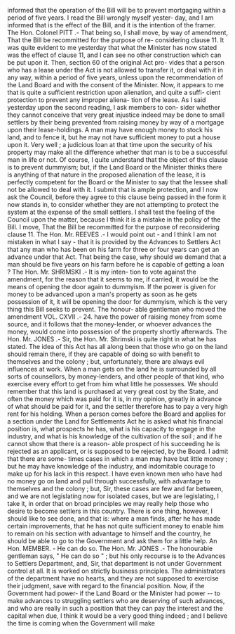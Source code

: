 informed that the operation of the Bill will be to prevent mortgaging within a period of five years. I read the Bill wrongly myself yester- day, and I am informed that is the effect of the Bill, and it is the intention of the framer. The Hon. Colonel PITT .- That being so, I shall move, by way of amendment, That the Bill be recommitted for the purpose of re- considering clause 11. It was quite evident to me yesterday that what the Minister has now stated was the effect of clause 11, and I can see no other construction which can be put upon it. Then, section 60 of the original Act pro- vides that a person who has a lease under the Act is not allowed to transfer it, or deal with it in any way, within a period of five years, unless upon the recommendation of the Land Board and with the consent of the Minister. Now, it appears to me that is quite a sufficient restriction upon alienation, and quite a suffi- cient protection to prevent any improper aliena- tion of the lease. As I said yesterday upon the second reading, I ask members to con- sider whether they cannot conceive that very great injustice indeed may be done to small settlers by their being prevented from raising money by way of a mortgage upon their lease-holdings. A man may have enough money to stock his land, and to fence it, but he may not have sufficient money to put a house upon it. Very well ; a judicious loan at that time upon the security of his property may make all the difference whether that man is to be a successful man in life or not. Of course, I quite understand that the object of this clause is to prevent dummyism; but, if the Land Board or the Minister thinks there is anything of that nature in the proposed alienation of the lease, it is perfectly competent for the Board or the Minister to say that the lessee shall not be allowed to deal with it. I submit that is ample protection, and I now ask the Council, before they agree to this clause being passed in the form it now stands in, to consider whether they are not attempting to protect the system at the expense of the small settlers. I shall test the feeling of the Council upon the matter, because I think it is a mistake in the policy of the Bill. I move, That the Bill be recommitted for the purpose of reconsidering clause 11. The Hon. Mr. REEVES .- I would point out - and I think I am not mistaken in what I say - that it is provided by the Advances to Settlers Act that any man who has been on his farm for three or four years can get an advance under that Act. That being the case, why should we demand that a man should be five years on his farm before he is capable of getting a loan ? The Hon. Mr. SHRIMSKI .- It is my inten- tion to vote against the amendment, for the reason that it seems to me, if carried, it would be the means of opening the door again to dummyism. If the power is given for money to be advanced upon a man's property as soon as he gets possession of it, it will be opening the door for dummyism, which is the very thing this Bill seeks to prevent. The honour- able gentleman who moved the amendment VOL. CXVII .- 24. have the power of raising money from some source, and it follows that the money-lender, or whoever advances the money, would come into possession of the property shortly afterwards. The Hon. Mr. JONES .- Sir, the Hon. Mr. Shrimski is quite right in what he has stated. The idea of this Act has all along been that those who go on the land should remain there, if they are capable of doing so with benefit to themselves and the colony ; but, unfortunately, there are always evil influences at work. When a man gets on the land he is surrounded by all sorts of counsellors, by money-lenders, and other people of that kind, who exercise every effort to get from him what little he possesses. We should remember that this land is purchased at very great cost by the State, and often the money which was paid for it is, in my opinion, greatly in advance of what should be paid for it, and the settler therefore has to pay a very high rent for his holding. When a person comes before the Board and applies for a section under the Land for Settlements Act he is asked what his financial position is, what prospects he has, what is his capacity to engage in the industry, and what is his knowledge of the cultivation of the soil ; and if he cannot show that there is a reason- able prospect of his succeeding he is rejected as an applicant, or is supposed to be rejected, by the Board. I admit that there are some- times cases in which a man may have but little money ; but he may have knowledge of the industry, and indomitable courage to make up for his lack in this respect. I have even known men who have had no money go on land and pull through successfully, with advantage to themselves and the colony ; but, Sir, these cases are few and far between, and we are not legislating now for isolated cases, but we are legislating, I take it, in order that on broad principles we may really help those who desire to become settlers in this country. There is one thing, however, I should like to see done, and that is: where a man finds, after he has made certain improvements, that he has not quite sufficient money to enable him to remain on his section with advantage to himself and the country, he should be able to go to the Government and ask them for a little help. An Hon. MEMBER. - He can do so. The Hon. Mr. JONES .- The honourable gentleman says, " He can do so " ; but his only recourse is to the Advances to Settlers Department, and, Sir, that department is not under Government control at all. It is worked on strictly business principles. The administrators of the department have no hearts, and they are not supposed to exercise their judgment, save with regard to the financial position. Now, if the Government had power- if the Land Board or the Minister had power -- to make advances to struggling settlers who are deserving of such advances, and who are really in such a position that they can pay the interest and the capital when due, I think it would be a very good thing indeed ; and I believe the time is coming when the Government will make 